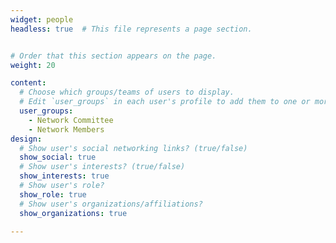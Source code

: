 ```yaml
---
widget: people
headless: true  # This file represents a page section.


# Order that this section appears on the page.
weight: 20

content:
  # Choose which groups/teams of users to display.
  # Edit `user_groups` in each user's profile to add them to one or more of these groups.
  user_groups:
    - Network Committee 
    - Network Members
design:
  # Show user's social networking links? (true/false)
  show_social: true
  # Show user's interests? (true/false)
  show_interests: true
  # Show user's role?
  show_role: true
  # Show user's organizations/affiliations?
  show_organizations: true

---
```

